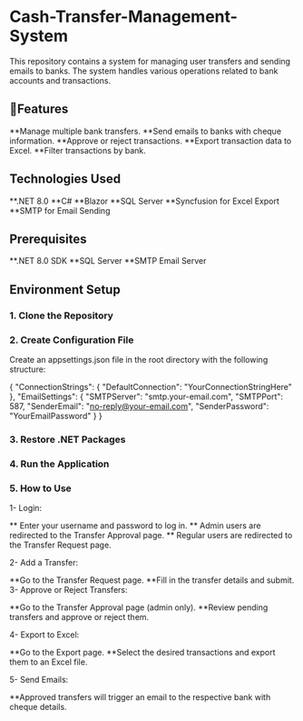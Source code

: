 # Cash-Transfer-Management-System
This repository contains a system for managing user transfers and sending emails to banks. The system handles various operations related to bank accounts and transactions.

## 🚀Features
**Manage multiple bank transfers.
**Send emails to banks with cheque information.
**Approve or reject transactions.
**Export transaction data to Excel.
**Filter transactions by bank.


## Technologies Used
**.NET 8.0
**C#
**Blazor
**SQL Server
**Syncfusion for Excel Export
**SMTP for Email Sending

## Prerequisites
**.NET 8.0 SDK
**SQL Server
**SMTP Email Server



## Environment Setup
### 1. Clone the Repository
### 2. Create Configuration File
Create an appsettings.json file in the root directory with the following structure:

{
  "ConnectionStrings": {
    "DefaultConnection": "YourConnectionStringHere"
  },
  "EmailSettings": {
    "SMTPServer": "smtp.your-email.com",
    "SMTPPort": 587,
    "SenderEmail": "no-reply@your-email.com",
    "SenderPassword": "YourEmailPassword"
  }
}
### 3. Restore .NET Packages
 
### 4. Run the Application

### 5. How to Use
1- Login:

** Enter your username and password to log in.
** Admin users are redirected to the Transfer Approval page.
** Regular users are redirected to the Transfer Request page.

2- Add a Transfer:

**Go to the Transfer Request page.
**Fill in the transfer details and submit.
3- Approve or Reject Transfers:

**Go to the Transfer Approval page (admin only).
**Review pending transfers and approve or reject them.

4- Export to Excel:

**Go to the Export page.
**Select the desired transactions and export them to an Excel file.

5- Send Emails:

**Approved transfers will trigger an email to the respective bank with cheque details.
